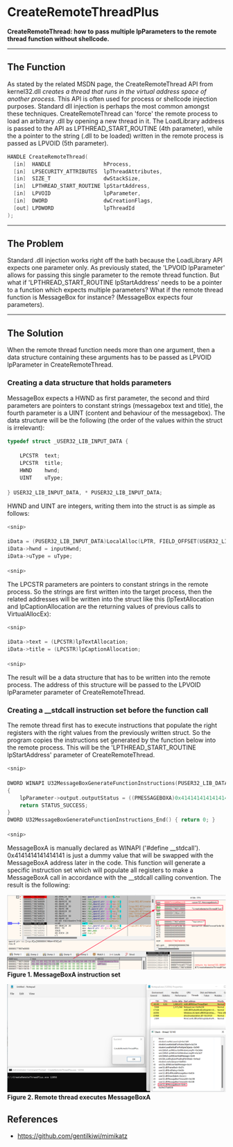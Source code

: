 # CreateRemoteThreadPlus
**CreateRemoteThread: how to pass multiple lpParameters to the remote thread function without shellcode.**

-----------------------------------------------------------------------------------------------------------------------------------------------------------------

## The Function
As stated by the related MSDN page, the CreateRemoteThread API from kernel32.dll *creates a thread that runs in the virtual address space of another process.* This API is often used for process or shellcode injection purposes. Standard dll injection is perhaps the most common amongst these techniques. CreateRemoteThread can 'force' the remote process to load an arbitrary .dll by opening a new thread in it. The LoadLibrary address is passed to the API as LPTHREAD_START_ROUTINE (4th parameter), while the a pointer to the string (.dll to be loaded) written in the remote process is passed as LPVOID (5th parameter).

```c
HANDLE CreateRemoteThread(
  [in]  HANDLE                 hProcess,
  [in]  LPSECURITY_ATTRIBUTES  lpThreadAttributes,
  [in]  SIZE_T                 dwStackSize,
  [in]  LPTHREAD_START_ROUTINE lpStartAddress,
  [in]  LPVOID                 lpParameter,
  [in]  DWORD                  dwCreationFlags,
  [out] LPDWORD                lpThreadId
);
```

-----------------------------------------------------------------------------------------------------------------------------------------------------------------

## The Problem
Standard .dll injection works right off the bath because the LoadLibrary API expects one parameter only. As previously stated, the 'LPVOID lpParameter' allows for passing this single parameter to the remote thread function. But what if 'LPTHREAD_START_ROUTINE lpStartAddress' needs to be a pointer to a function which expects multiple parameters? What if the remote thread function is MessageBox for instance? (MessageBox expects four parameters).

-----------------------------------------------------------------------------------------------------------------------------------------------------------------

## The Solution
When the remote thread function needs more than one argument, then a data structure containing these arguments has to be passed as LPVOID lpParameter in CreateRemoteThread. 


### Creating a data structure that holds parameters
MessageBox expects a HWND as first parameter, the second and third parameters are pointers to constant strings (messagebox text and title), the fourth parameter is a UINT (content and behaviour of the messagebox). The data structure will be the following (the order of the values within the struct is irrelevant):


```c
typedef struct _USER32_LIB_INPUT_DATA {

	LPCSTR	text;
	LPCSTR	title;
	HWND	hwnd;
	UINT	uType;

} USER32_LIB_INPUT_DATA, * PUSER32_LIB_INPUT_DATA;
```

HWND and UINT are integers, writing them into the struct is as simple as follows:


```c
<snip>

iData = (PUSER32_LIB_INPUT_DATA)LocalAlloc(LPTR, FIELD_OFFSET(USER32_LIB_INPUT_DATA, uType)); // Allocate the struct
iData->hwnd = inputHwnd;
iData->uType = uType;

<snip>
```


The LPCSTR parameters are pointers to constant strings in the remote process. So the strings are first written into the target process, then the related addresses will be written into the struct like this (lpTextAllocation and lpCaptionAllocation are the returning values of previous calls to VirtualAllocEx):


```c
<snip>

iData->text = (LPCSTR)lpTextAllocation;
iData->title = (LPCSTR)lpCaptionAllocation;

<snip>
```


The result will be a data structure that has to be written into the remote process. The address of this structure will be passed to the LPVOID lpParameter parameter of CreateRemoteThread.


### Creating a __stdcall instruction set before the function call
The remote thread first has to execute instructions that populate the right registers with the right values from the previously written struct. So the program copies the instructions set generated by the function below into the remote process. This will be the 'LPTHREAD_START_ROUTINE lpStartAddress' parameter of CreateRemoteThread.


```c
<snip>

DWORD WINAPI U32MessageBoxGenerateFunctionInstructions(PUSER32_LIB_DATA lpParameter)
{
	lpParameter->output.outputStatus = ((PMESSAGEBOXA)0x4141414141414141)(lpParameter->input.hwnd, lpParameter->input.text, lpParameter->input.title, lpParameter->input.uType);
	return STATUS_SUCCESS;
}
DWORD U32MessageBoxGenerateFunctionInstructions_End() { return 0; }

<snip>
```

MessageBoxA is manually declared as WINAPI ('#define __stdcall'). 0x4141414141414141 is just a dummy value that will be swapped with the MessageBoxA address later in the code. This function will generate a specific instruction set which will populate all registers to make a MessageBoxA call in accordance with the __stdcall calling convention. The result is the following:


![MessageBoxA instruction set](pictures/function_instruction_set.png)
**Figure 1. MessageBoxA instruction set**


![Remote thread executes MessageBoxA](pictures/payload_execution.png)
**Figure 2. Remote thread executes MessageBoxA**


## References
* https://github.com/gentilkiwi/mimikatz
